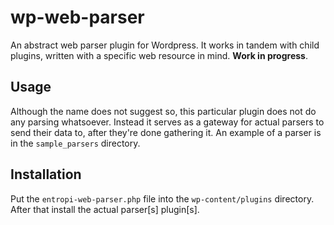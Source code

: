# wp-web-parser
An abstract web parser plugin for Wordpress. It works in tandem with child plugins, written with a specific web resource in mind. **Work in progress**.

## Usage
Although the name does not suggest so, this particular plugin does not do any parsing whatsoever. Instead it serves as a gateway for actual parsers to send their data to, after they're done gathering it. An example of a parser is in the `sample_parsers` directory.

## Installation
Put the `entropi-web-parser.php` file into the `wp-content/plugins` directory. After that install the actual parser[s] plugin[s].
